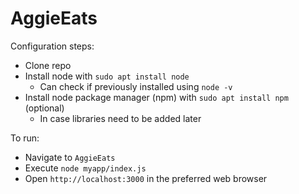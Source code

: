 # AggieEats

Configuration steps:
  - Clone repo
  - Install node with `sudo apt install node`
    - Can check if previously installed using `node -v`
  - Install node package manager (npm) with `sudo apt install npm` (optional)
    - In case libraries need to be added later

To run:
  - Navigate to `AggieEats`
  - Execute `node myapp/index.js`
  - Open `http://localhost:3000` in the preferred web browser
